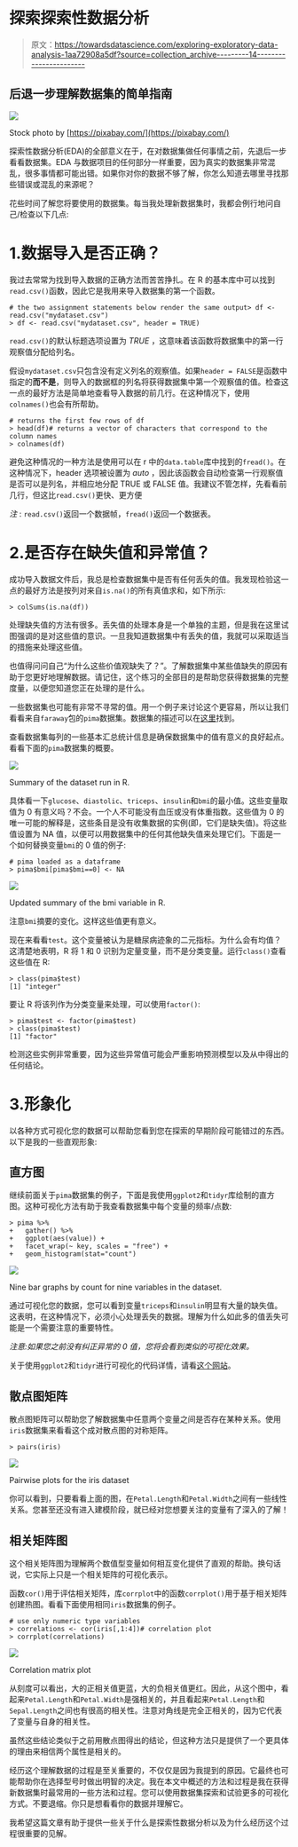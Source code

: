 # 探索探索性数据分析

> 原文：<https://towardsdatascience.com/exploring-exploratory-data-analysis-1aa72908a5df?source=collection_archive---------14----------------------->

## 后退一步理解数据集的简单指南

![](img/63a34eb59f936e7d585327f5c905515d.png)

Stock photo by [https://pixabay.com/](https://pixabay.com/)

探索性数据分析(EDA)的全部意义在于，在对数据集做任何事情之前，先退后一步看看数据集。EDA 与数据项目的任何部分一样重要，因为真实的数据集非常混乱，很多事情都可能出错。如果你对你的数据不够了解，你怎么知道去哪里寻找那些错误或混乱的来源呢？

花些时间了解您将要使用的数据集。每当我处理新数据集时，我都会例行地问自己/检查以下几点:

# 1.数据导入是否正确？

我过去常常为找到导入数据的正确方法而苦苦挣扎。在 R 的基本库中可以找到`read.csv()`函数，因此它是我用来导入数据集的第一个函数。

```
# the two assignment statements below render the same output> df <- read.csv("mydataset.csv")
> df <- read.csv("mydataset.csv", header = TRUE)
```

`read.csv()`的默认标题选项设置为 *TRUE* ，这意味着该函数将数据集中的第一行观察值分配给列名。

假设`mydataset.csv`只包含没有定义列名的观察值。如果`header = FALSE`是函数中指定的**而不是**，则导入的数据框的列名将获得数据集中第一个观察值的值。检查这一点的最好方法是简单地查看导入数据的前几行。在这种情况下，使用`colnames()`也会有所帮助。

```
# returns the first few rows of df
> head(df)# returns a vector of characters that correspond to the column names 
> colnames(df)
```

避免这种情况的一种方法是使用可以在 r 中的`data.table`库中找到的`fread()`。在这种情况下，header 选项被设置为 *auto* ，因此该函数会自动检查第一行观察值是否可以是列名，并相应地分配 TRUE 或 FALSE 值。我建议不管怎样，先看看前几行，但这比`read.csv()`更快、更方便

*注* : `read.csv()`返回一个数据帧，`fread()`返回一个数据表。

# 2.是否存在缺失值和异常值？

成功导入数据文件后，我总是检查数据集中是否有任何丢失的值。我发现检验这一点的最好方法是按列对来自`is.na()`的所有真值求和，如下所示:

```
> colSums(is.na(df))
```

处理缺失值的方法有很多。丢失值的处理本身是一个单独的主题，但是我在这里试图强调的是对这些值的意识。一旦我知道数据集中有丢失的值，我就可以采取适当的措施来处理这些值。

也值得问问自己“为什么这些价值观缺失了？”。了解数据集中某些值缺失的原因有助于您更好地理解数据。请记住，这个练习的全部目的是帮助您获得数据集的完整度量，以便您知道您正在处理的是什么。

一些数据集也可能有非常不寻常的值。用一个例子来讨论这个更容易，所以让我们看看来自`faraway`包的`pima`数据集。数据集的描述可以在[这里](https://www.rdocumentation.org/packages/faraway/versions/1.0.7/topics/pima)找到。

查看数据集每列的一些基本汇总统计信息是确保数据集中的值有意义的良好起点。看看下面的`pima`数据集的概要。

![](img/b92f9f1078933393c83c53aa0f5cd2d7.png)

Summary of the dataset run in R.

具体看一下`glucose`、`diastolic`、`triceps`、`insulin`和`bmi`的最小值。这些变量取值为 0 有意义吗？不会。一个人不可能没有血压或没有体重指数。这些值为 0 的唯一可能的解释是，这些条目是没有收集数据的实例(即，它们是缺失值)。将这些值设置为 NA 值，以便可以用数据集中的任何其他缺失值来处理它们。下面是一个如何替换变量`bmi`的 0 值的例子:

```
# pima loaded as a dataframe
> pima$bmi[pima$bmi==0] <- NA
```

![](img/cf9c511798690b655856706e63c7eb50.png)

Updated summary of the bmi variable in R.

注意`bmi`摘要的变化。这样这些值更有意义。

现在来看看`test`。这个变量被认为是糖尿病迹象的二元指标。为什么会有均值？这清楚地表明，R 将 1 和 0 识别为定量变量，而不是分类变量。运行`class()`查看这些值在 R:

```
> class(pima$test)
[1] "integer"
```

要让 R 将该列作为分类变量来处理，可以使用`factor()`:

```
> pima$test <- factor(pima$test)
> class(pima$test)
[1] "factor"
```

检测这些实例非常重要，因为这些异常值可能会严重影响预测模型以及从中得出的任何结论。

# 3.形象化

以各种方式可视化您的数据可以帮助您看到您在探索的早期阶段可能错过的东西。以下是我的一些直观形象:

## 直方图

继续前面关于`pima`数据集的例子，下面是我使用`ggplot2`和`tidyr`库绘制的直方图。这种可视化方法有助于我查看数据集中每个变量的频率/点数:

```
> pima %>%
+   gather() %>% 
+   ggplot(aes(value)) +
+   facet_wrap(~ key, scales = "free") +
+   geom_histogram(stat="count")
```

![](img/ebbbb6c39c4ecbfd6768f857e880f25e.png)

Nine bar graphs by count for nine variables in the dataset.

通过可视化您的数据，您可以看到变量`triceps`和`insulin`明显有大量的缺失值。这表明，在这种情况下，必须小心处理丢失的数据。理解为什么如此多的值丢失可能是一个需要注意的重要特性。

*注意:如果您之前没有纠正异常的 0 值，您将会看到类似的可视化效果。*

关于使用`ggplot2`和`tidyr`进行可视化的代码详情，请看[这个网站](https://www.r-bloggers.com/quick-plot-of-all-variables/)。

## 散点图矩阵

散点图矩阵可以帮助您了解数据集中任意两个变量之间是否存在某种关系。使用`iris`数据集来看看这个成对散点图的对称矩阵。

```
> pairs(iris)
```

![](img/e1b76a03001bf8b96bbfebef4e43d571.png)

Pairwise plots for the iris dataset

你可以看到，只要看看上面的图，在`Petal.Length`和`Petal.Width`之间有一些线性关系。您甚至还没有进入建模阶段，就已经对您想要关注的变量有了深入的了解！

## 相关矩阵图

这个相关矩阵图为理解两个数值型变量如何相互变化提供了直观的帮助。换句话说，它实际上只是一个相关矩阵的可视化表示。

函数`cor()`用于评估相关矩阵，库`corrplot`中的函数`corrplot()`用于基于相关矩阵创建热图。看看下面使用相同`iris`数据集的例子。

```
# use only numeric type variables
> correlations <- cor(iris[,1:4])# correlation plot
> corrplot(correlations)
```

![](img/0ffa024a0e7942d46a5b589be6a16367.png)

Correlation matrix plot

从刻度可以看出，大的正相关值更蓝，大的负相关值更红。因此，从这个图中，看起来`Petal.Length`和`Petal.Width`是强相关的，并且看起来`Petal.Length`和`Sepal.Length`之间也有很高的相关性。注意对角线是完全正相关的，因为它代表了变量与自身的相关性。

虽然这些结论类似于之前用散点图得出的结论，但这种方法只是提供了一个更具体的理由来相信两个属性是相关的。

经历这个理解数据的过程是至关重要的，不仅仅是因为我提到的原因。它最终也可能帮助你在选择型号时做出明智的决定。我在本文中概述的方法和过程是我在获得新数据集时最常用的一些方法和过程。您可以使用数据集探索和试验更多的可视化方式。不要退缩。你只是想看看你的数据并理解它。

我希望这篇文章有助于提供一些关于什么是探索性数据分析以及为什么经历这个过程很重要的见解。